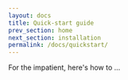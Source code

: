 ```yaml
---
layout: docs
title: Quick-start guide
prev_section: home
next_section: installation
permalink: /docs/quickstart/
---
```


For the impatient, here's how to ...